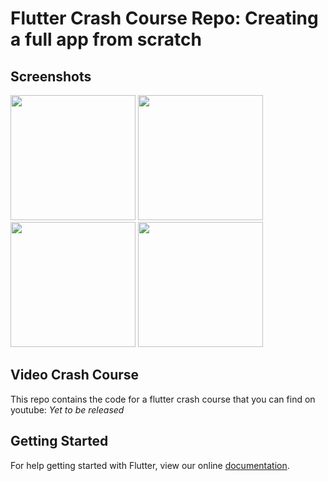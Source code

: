 # Flutter Crash Course Repo: Creating a full app from scratch

## Screenshots
<img src="https://raw.githubusercontent.com/bramvbilsen/Flutter-Quiz-Preview-App/master/screenshots/Screenshot_1519245085.png" width="200">   <img src="https://raw.githubusercontent.com/bramvbilsen/Flutter-Quiz-Preview-App/master/screenshots/Screenshot_1519245074.png" width="200">   <img src="https://raw.githubusercontent.com/bramvbilsen/Flutter-Quiz-Preview-App/master/screenshots/Screenshot_1519245082.png" width="200">   <img src="https://raw.githubusercontent.com/bramvbilsen/Flutter-Quiz-Preview-App/master/screenshots/Screenshot_1519244338.png" width="200">

## Video Crash Course
This repo contains the code for a flutter crash course that you can find on youtube: *Yet to be released*

## Getting Started

For help getting started with Flutter, view our online
[documentation](http://flutter.io/).
